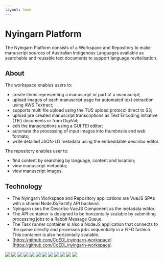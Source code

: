 ```yaml
---
layout: home
---
```


# Nyingarn Platform

The Nyingarn Platform consists of a Workspace and Repository to make manuscript sources of
Australian Indigenous Languages available as searchable and reusable text documents to support
language revitalisation.

## About

The workspace enables users to:

-   create items representing a manuscript or part of a manuscript;
-   upload images of each manuscript page for automated text extraction using AWS Textract;
-   supports multi file upload using the TUS upload protocol direct to S3;
-   upload pre created manuscript transcriptions as Text Encoding Initiative (TEI) documents or from
    DigiVol;
-   edit the transcriptions using a GUI TEI editor;
-   automate the processing of input images into thumbnails and web formats;
-   write detailed JSON-LD metadata using the embeddable describo editor.

The repository enables user to:

-   find content by searching by language, content and location;
-   view manuscript metadata;
-   view manuscript images.

## Technology

-   The Nyingarn Workspace and Repository applications are VueJS SPAs with a shared NodeJS/Fastify
    API backend.
-   Nyingarn uses the <Link link="https://describo.github.io">Describo VueJS Component</Link> as the
    metadata editor.
-   The API container is designed to be horizontally scalable by submitting processing jobs to a
    Rabbit Message Queue.
-   The Task runner container is also a NodeJS application that connects to the queue directly and
    processes jobs sequentially in a FIFO fashion. This container is also horizontally scalable.
-   [https://github.com/CoEDL/nyingarn-workspace](https://github.com/CoEDL/nyingarn-workspace)

<InfoPanel :border="false">
  <template #text>
    <div class="text-lg">
    <p> The platform consists of a number of docker containers that call out to AWS services where required.</p>
    <p>
        In the current deployment, the services all run on a single virtual machine. However,
        it can easily be transitioned to a cloud native application running under
        Kubernetes as load dictates.
    </p>
    </div>
  </template>
  <template #content>
    <Image src="/public/nyingarn/nyingarn-architecture.svg" class="w-full" />
  </template>
</InfoPanel>
<Image src="/public/nyingarn/workspace2.png" />
<Image src="/public/nyingarn/workspace1.png" />
<Image src="/public/nyingarn/workspace4.png" />
<Image src="/public/nyingarn/workspace3.png" />
<Image src="/public/nyingarn/workspace5.png" />
<Image src="/public/nyingarn/workspace6.png" />
<Image src="/public/nyingarn/workspace7.png" />
<Image src="/public/nyingarn/workspace8.png" />
<Image src="/public/nyingarn/repository2.png" />
<Image src="/public/nyingarn/repository3.png" />
<Image src="/public/nyingarn/repository4.png" />
<Image src="/public/nyingarn/repository5.png" />
